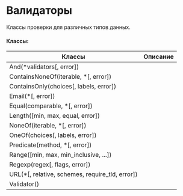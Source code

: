 # Валидаторы

Классы проверки для различных типов данных.

#### Классы:

| Классы                                             | Описание |
| -------------------------------------------------- | -------- |
| And(\*validators\[, error])                        |          |
| ContainsNoneOf(iterable, \*\[, error])             |          |
| ContainsOnly(choices\[, labels, error])            |          |
| Email(\*\[, error])                                |          |
| Equal(comparable, \*\[, error])                    |          |
| Length(\[min, max, equal, error])                  |          |
| NoneOf(iterable, \*\[, error])                     |          |
| OneOf(choices\[, labels, error])                   |          |
| Predicate(method, \*\[, error])                    |          |
| Range(\[min, max, min\_inclusive, ...])            |          |
| Regexp(regex\[, flags, error])                     |          |
| URL(\*\[, relative, schemes, require\_tld, error]) |          |
| Validator()                                        |          |
